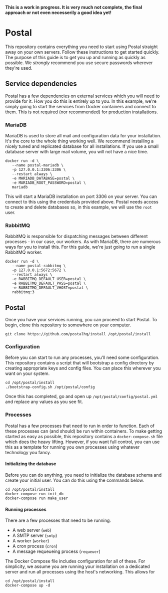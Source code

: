 **This is a work in progress. It is very much not complete, the final approach or not even necesserily a good idea yet!**

# Postal

This repository contains everything you need to start using Postal straight away on your own servers. Follow these instructions to get started quickly. The purpose of this guide is to get you up and running as quickly as possible. We *strongly* recommend you use secure passwords wherever they're used.

## Service dependencies

Postal has a few dependencies on external services which you will need to provide for it. How you do this is entirely up to you. In this example, we're simply going to start the services from Docker containers and connect to them. This is not required (nor recommended) for production installations.

### MariaDB

MariaDB is used to store all mail and configuration data for your installation. It's the core to the whole thing working well. We recommend installing a nicely tuned and replicated database for all installations. If you use a small database server with large mail volume, you will not have a nice time.

```
docker run -d \
   --name postal-mariadb \
   -p 127.0.0.1:3306:3306 \
   --restart always \
   -e MARIADB_DATABASE=postal \
   -e MARIADB_ROOT_PASSWORD=postal \
   mariadb
```

This will start a MariaDB installation on port 3306 on your server. You can connect to this using the credentials provided above. Postal needs access to create and delete databases so, in this example, we will use the `root` user.

### RabbitMQ

RabbitMQ is responsible for dispatching messages between different processes - in our case, our workers. As with MariaDB, there are numerous ways for you to install this. For this guide, we're just going to run a single RabbitMQ worker.

```
docker run -d \
   --name postal-rabbitmq \
   -p 127.0.0.1:5672:5672 \
   --restart always \
   -e RABBITMQ_DEFAULT_USER=postal \
   -e RABBITMQ_DEFAULT_PASS=postal \
   -e RABBITMQ_DEFAULT_VHOST=postal \
   rabbitmq:3
```

## Postal

Once you have your services running, you can proceed to start Postal. To begin, clone this repository to somewhere on your computer.

```
git clone https://github.com/postalhq/install /opt/postal/install
```

### Configuration

Before you can start to run any processes, you'll need some configuration. This repository contains a script that will bootstrap a config directory by creating appropriate keys and config files. You can place this wherever you want on your system.

```
cd /opt/postal/install
./bootstrap-config.sh /opt/postal/config
```

Once this has completed, go and open up `/opt/postal/config/postal.yml` and replace any values as you see fit.

### Processes

Postal has a few processes that need to run in order to function. Each of these processes can (and should) be run within containers. To make getting started as easy as possible, this repository contains a `docker-compose.sh` file which does the heavy lifting. However, if you want full control, you can use this as a template for running you own processes using whatever technology you fancy.

#### Initializing the database

Before you can do anything, you need to initialize the database schema and create your initial user. You can do this using the commands below.

```
cd /opt/postal/install
docker-compose run init_db
docker-compose run make_user
```

#### Running processes

There are a few processes that need to be running.

* A web server (`web`)
* A SMTP server (`smtp`)
* A worker (`worker`)
* A cron process (`cron`)
* A message requeueing process (`requeuer`)

The Docker Compose file includes configuration for all of these. For simplicity, we assume you are running your installation on a dedicated server and run all processes using the host's networking. This allows for

```
cd /opt/postal/install
docker-compose up -d
```
